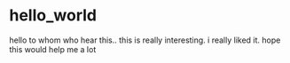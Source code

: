 # hello_world

hello to whom who hear this..
this is really interesting. i really liked it.
hope this would help me a lot 
